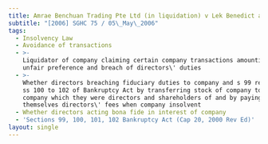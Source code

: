 ```yaml
---
title: Amrae Benchuan Trading Pte Ltd (in liquidation) v Lek Benedict and Others
subtitle: "[2006] SGHC 75 / 05\_May\_2006"
tags:
  - Insolvency Law
  - Avoidance of transactions
  - >-
    Liquidator of company claiming certain company transactions amounting to
    unfair preference and breach of directors\' duties
  - >-
    Whether directors breaching fiduciary duties to company and s 99 read with
    ss 100 to 102 of Bankruptcy Act by transferring stock of company to another
    company which they were directors and shareholders of and by paying
    themselves directors\' fees when company insolvent
  - Whether directors acting bona fide in interest of company
  - 'Sections 99, 100, 101, 102 Bankruptcy Act (Cap 20, 2000 Rev Ed)'
layout: single
---
```


